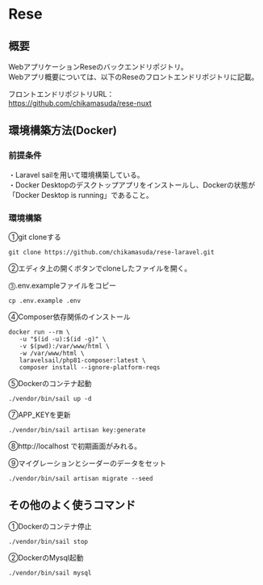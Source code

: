 # Rese
## 概要
WebアプリケーションReseのバックエンドリポジトリ。  
Webアプリ概要については、以下のReseのフロントエンドリポジトリに記載。  

フロントエンドリポジトリURL：  
https://github.com/chikamasuda/rese-nuxt


## 環境構築方法(Docker)

### 前提条件　　
・Laravel sailを用いて環境構築している。  
・Docker Desktopのデスクトップアプリをインストールし、Dockerの状態が「Docker Desktop is running」であること。  


### 環境構築
①git cloneする
```
git clone https://github.com/chikamasuda/rese-laravel.git
```

②エディタ上の開くボタンでcloneしたファイルを開く。  

⓷.env.exampleファイルをコピー
```
cp .env.example .env
```

④Composer依存関係のインストール　　
```
docker run --rm \
   -u "$(id -u):$(id -g)" \
   -v $(pwd):/var/www/html \
   -w /var/www/html \
   laravelsail/php81-composer:latest \
   composer install --ignore-platform-reqs
```

⑤Dockerのコンテナ起動
```
./vendor/bin/sail up -d
```

⑦APP_KEYを更新
```
./vendor/bin/sail artisan key:generate
```

⑧http://localhost で初期画面がみれる。  

⑨マイグレーションとシーダーのデータをセット  
```
./vendor/bin/sail artisan migrate --seed
```



## その他のよく使うコマンド

①Dockerのコンテナ停止
```
./vendor/bin/sail stop
```

②DockerのMysql起動
```
./vendor/bin/sail mysql
```
